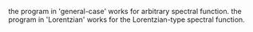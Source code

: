 the program in 'general-case' works for arbitrary spectral function.
the program in 'Lorentzian' works for the Lorentzian-type spectral function.

